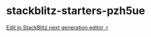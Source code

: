# stackblitz-starters-pzh5ue

[Edit in StackBlitz next generation editor ⚡️](https://stackblitz.com/~/github.com/xNikoBM/stackblitz-starters-pzh5ue)